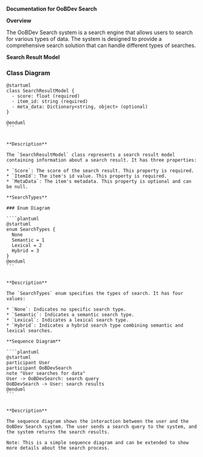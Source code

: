 **Documentation for OoBDev Search**

**Overview**

The OoBDev Search system is a search engine that allows users to search for various types of data. The system is designed to provide a comprehensive search solution that can handle different types of searches.

**Search Result Model**

### Class Diagram

````plantuml
@startuml
class SearchResultModel {
  - score: float (required)
  - item_id: string (required)
  - meta_data: Dictionary<string, object> (optional)
}

@enduml
```


**Description**

The `SearchResultModel` class represents a search result model containing information about a search result. It has three properties:

* `Score`: The score of the search result. This property is required.
* `ItemId`: The item's id value. This property is required.
* `MetaData`: The item's metadata. This property is optional and can be null.

**SearchTypes**

### Enum Diagram

````plantuml
@startuml
enum SearchTypes {
  None
  Semantic = 1
  Lexical = 2
  Hybrid = 3
}
@enduml
```


**Description**

The `SearchTypes` enum specifies the types of search. It has four values:

* `None`: Indicates no specific search type.
* `Semantic`: Indicates a semantic search type.
* `Lexical`: Indicates a lexical search type.
* `Hybrid`: Indicates a hybrid search type combining semantic and lexical searches.

**Sequence Diagram**

````plantuml
@startuml
participant User
participant OoBDevSearch
note "User searches for data"
User -> OoBDevSearch: search query
OoBDevSearch -> User: search results
@enduml
```


**Description**

The sequence diagram shows the interaction between the user and the OoBDev Search system. The user sends a search query to the system, and the system returns the search results.

Note: This is a simple sequence diagram and can be extended to show more details about the search process.